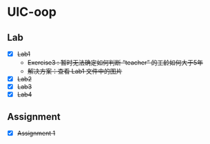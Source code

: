 # UIC-oop

## Lab
- [x] ~~Lab1~~
  - ~~Exercise3 : 暂时无法确定如何判断 “teacher” 的工龄如何大于5年~~
  - ~~解决方案：查看 Lab1 文件中的图片~~
- [x] ~~Lab2~~ 
- [x] ~~Lab3~~
- [x] ~~Lab4~~

##  Assignment
- [x] ~~Assignment 1~~